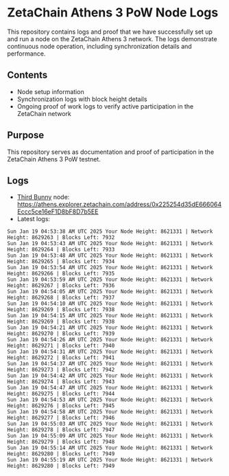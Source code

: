 # ZetaChain Athens 3 PoW Node Logs
This repository contains logs and proof that we have successfully set up and run a node on the ZetaChain Athens 3 network. The logs demonstrate continuous node operation, including synchronization details and performance.

## Contents
- Node setup information
- Synchronization logs with block height details
- Ongoing proof of work logs to verify active participation in the ZetaChain network

## Purpose
This repository serves as documentation and proof of participation in the ZetaChain Athens 3 PoW testnet.

## Logs

- [Third Bunny](https://thirdbunny.xyz/) node: https://athens.explorer.zetachain.com/address/0x225254d35dE666064Eccc5ce16eF1D8bF8D7b5EE
- Latest logs:
```
Sun Jan 19 04:53:38 AM UTC 2025 Your Node Height: 8621331 | Network Height: 8629263 | Blocks Left: 7932
Sun Jan 19 04:53:43 AM UTC 2025 Your Node Height: 8621331 | Network Height: 8629264 | Blocks Left: 7933
Sun Jan 19 04:53:48 AM UTC 2025 Your Node Height: 8621331 | Network Height: 8629265 | Blocks Left: 7934
Sun Jan 19 04:53:54 AM UTC 2025 Your Node Height: 8621331 | Network Height: 8629266 | Blocks Left: 7935
Sun Jan 19 04:53:59 AM UTC 2025 Your Node Height: 8621331 | Network Height: 8629267 | Blocks Left: 7936
Sun Jan 19 04:54:05 AM UTC 2025 Your Node Height: 8621331 | Network Height: 8629268 | Blocks Left: 7937
Sun Jan 19 04:54:10 AM UTC 2025 Your Node Height: 8621331 | Network Height: 8629269 | Blocks Left: 7938
Sun Jan 19 04:54:15 AM UTC 2025 Your Node Height: 8621331 | Network Height: 8629269 | Blocks Left: 7938
Sun Jan 19 04:54:21 AM UTC 2025 Your Node Height: 8621331 | Network Height: 8629270 | Blocks Left: 7939
Sun Jan 19 04:54:26 AM UTC 2025 Your Node Height: 8621331 | Network Height: 8629271 | Blocks Left: 7940
Sun Jan 19 04:54:31 AM UTC 2025 Your Node Height: 8621331 | Network Height: 8629272 | Blocks Left: 7941
Sun Jan 19 04:54:37 AM UTC 2025 Your Node Height: 8621331 | Network Height: 8629273 | Blocks Left: 7942
Sun Jan 19 04:54:42 AM UTC 2025 Your Node Height: 8621331 | Network Height: 8629274 | Blocks Left: 7943
Sun Jan 19 04:54:47 AM UTC 2025 Your Node Height: 8621331 | Network Height: 8629275 | Blocks Left: 7944
Sun Jan 19 04:54:53 AM UTC 2025 Your Node Height: 8621331 | Network Height: 8629276 | Blocks Left: 7945
Sun Jan 19 04:54:58 AM UTC 2025 Your Node Height: 8621331 | Network Height: 8629277 | Blocks Left: 7946
Sun Jan 19 04:55:03 AM UTC 2025 Your Node Height: 8621331 | Network Height: 8629278 | Blocks Left: 7947
Sun Jan 19 04:55:09 AM UTC 2025 Your Node Height: 8621331 | Network Height: 8629279 | Blocks Left: 7948
Sun Jan 19 04:55:14 AM UTC 2025 Your Node Height: 8621331 | Network Height: 8629280 | Blocks Left: 7949
Sun Jan 19 04:55:19 AM UTC 2025 Your Node Height: 8621331 | Network Height: 8629280 | Blocks Left: 7949
```

